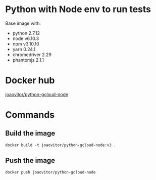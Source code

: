 # Python with Node env to run tests

Base image with:
- python 2.7.12
- node v6.10.3
- npm v3.10.10
- yarn 0.24.1
- chromedriver 2.29
- phantomjs 2.1.1

# Docker hub

[joaovitor/python-gcloud-node](https://hub.docker.com/r/joaovitor/python-gcloud-node/)

# Commands


## Build the image
```
docker build -t joaovitor/python-gcloud-node:v3 .
```

## Push the image

```
docker push joaovitor/python-gcloud-node
```
